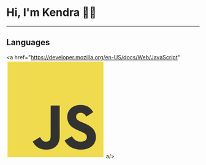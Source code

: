 # Hi, I'm Kendra 👋🏻

-------------------


## Languages

<a href="https://developer.mozilla.org/en-US/docs/Web/JavaScript" <img src="https://raw.githubusercontent.com/devicons/devicon/master/icons/javascript/javascript-original.svg"/> a/>



<!--
**kendra-svg/kendra-svg** is a ✨ _special_ ✨ repository because its `README.md` (this file) appears on your GitHub profile.

Here are some ideas to get you started:

- 🔭 I’m currently working on ...
- 🌱 I’m currently learning ...
- 👯 I’m looking to collaborate on ...
- 🤔 I’m looking for help with ...
- 💬 Ask me about ...
- 📫 How to reach me: ...
- 😄 Pronouns: ...
- ⚡ Fun fact: ...
-->
